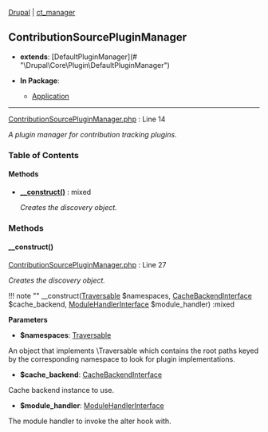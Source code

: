 
[Drupal](../namespaces/drupal.md) | [ct_manager](../namespaces/drupal-ct-manager.md)

## ContributionSourcePluginManager

- **extends**: [DefaultPluginManager](# &quot;\Drupal\Core\Plugin\DefaultPluginManager&quot;)

- **In Package**:
    - [Application](../packages/Application.md)
  


---





[ContributionSourcePluginManager.php](../files/web-modules-custom-ct-manager-src-contributionsourcepluginmanager.md) : Line 14

*A plugin manager for contribution tracking plugins.*









### Table of Contents










#### Methods
- **[__construct()](../classes/Drupal-ct-manager-ContributionSourcePluginManager.md#__construct)**
           : mixed

  *Creates the discovery object.*









### Methods

#### __construct()

[ContributionSourcePluginManager.php](../files/web-modules-custom-ct-manager-src-contributionsourcepluginmanager.md) : Line 27

*Creates the discovery object.*

!!! note ""
    __construct([Traversable](# "\Traversable") $namespaces, [CacheBackendInterface](# "\Drupal\Core\Cache\CacheBackendInterface") $cache_backend, [ModuleHandlerInterface](# "\Drupal\Core\Extension\ModuleHandlerInterface") $module_handler) :mixed




**Parameters**

- **$namespaces**: [Traversable](# "\Traversable")
    
An object that implements \Traversable which contains the root paths
keyed by the corresponding namespace to look for plugin implementations.

- **$cache_backend**: [CacheBackendInterface](# "\Drupal\Core\Cache\CacheBackendInterface")
    
Cache backend instance to use.

- **$module_handler**: [ModuleHandlerInterface](# "\Drupal\Core\Extension\ModuleHandlerInterface")
    
The module handler to invoke the alter hook with.









